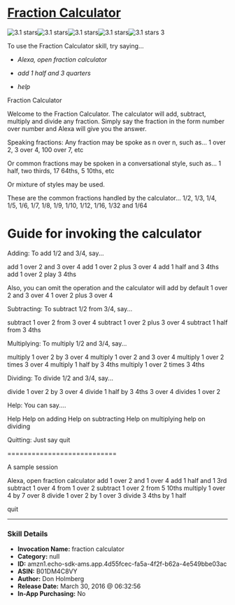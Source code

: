 # [Fraction Calculator](http://alexa.amazon.com/#skills/amzn1.echo-sdk-ams.app.4d55fcec-fa5a-4f2f-b62a-4e549bbe03ac)
![3.1 stars](../../images/ic_star_black_18dp_1x.png)![3.1 stars](../../images/ic_star_black_18dp_1x.png)![3.1 stars](../../images/ic_star_black_18dp_1x.png)![3.1 stars](../../images/ic_star_half_black_18dp_1x.png)![3.1 stars](../../images/ic_star_border_black_18dp_1x.png) 3

To use the Fraction Calculator skill, try saying...

* *Alexa, open fraction calculator*

* *add 1 half and 3 quarters*

* *help*

Fraction Calculator

Welcome to the Fraction Calculator.  The calculator will add, subtract,  multiply and divide any fraction.  Simply say the fraction in the form number over number and Alexa will give you the answer.

Speaking fractions:
Any fraction may be spoke as n over n, such as...
1 over 2, 3 over 4, 100 over 7, etc

Or common fractions may be spoken in a conversational style, such as...
1 half, two thirds, 17 64ths, 5 10ths, etc

Or mixture of styles may be used.

These are the common fractions handled by the calculator...
1/2, 1/3, 1/4, 1/5, 1/6, 1/7, 1/8, 1/9, 1/10, 1/12, 1/16, 1/32 and 1/64

Guide for invoking the calculator
=================================

Adding:
To add 1/2 and 3/4, say...

add 1 over 2 and 3 over 4
add 1 over 2 plus 3 over 4
add 1 half and 3 4ths
add 1 over 2 play 3 4ths

Also, you can omit the operation and the calculator will add by default
1 over 2 and 3 over 4
1 over 2 plus 3 over 4

Subtracting:
To subtract 1/2 from 3/4, say...

subtract 1 over 2 from 3 over 4
subtract 1 over 2 plus 3 over 4
subtract 1 half from 3 4ths

Multiplying:
To multiply 1/2 and 3/4, say...

multiply 1 over 2 by 3 over 4
multiply 1 over 2 and 3 over 4
multiply 1 over 2 times 3 over 4
multiply 1 half by 3 4ths
multiply 1 over 2 times 3 4ths

Dividing:
To divide 1/2 and 3/4, say...

divide 1 over 2 by 3 over 4
divide 1 half by 3 4ths
3 over 4 divides 1 over 2

Help:
You can say....

Help
Help on adding
Help on subtracting
Help on multiplying
help on dividing

Quitting:
Just say quit

===========================

A sample session

Alexa, open fraction calculator
add 1 over 2 and 1 over 4
add 1 half and 1 3rd
subtract 1 over 4 from 1 over 2
subtract 1 over 2 from 5 10ths
multiply 1 over 4 by 7 over 8
divide 1 over 2 by 1 over 3
divide 3 4ths by 1 half

quit

***

### Skill Details

* **Invocation Name:** fraction calculator
* **Category:** null
* **ID:** amzn1.echo-sdk-ams.app.4d55fcec-fa5a-4f2f-b62a-4e549bbe03ac
* **ASIN:** B01DM4C8VY
* **Author:** Don Holmberg
* **Release Date:** March 30, 2016 @ 06:32:56
* **In-App Purchasing:** No
